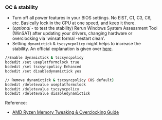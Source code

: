 ### OC & stability

* Turn off all power features in your BIOS settings. No EIST, C1, C3, C6, etc. Basically lock in the CPU at one speed, and keep it there.
* (_optional_ - to test the stability) Rerun Windows System Assessment Tool (WinSAT) after updating your drivers, changing hardware or overclocking via 'winsat formal -restart clean'.
* Setting `dynamictick` & `tscsyncpolicy` might helps to increase the stability. An official explanation is given over [here](https://docs.microsoft.com/en-us/windows-hardware/drivers/devtest/bcdedit--set).

```bash
//Enable dynamictick & tscsyncpolicy
bcdedit /set useplatformclock true
bcdedit /set tscsyncpolicy Enhanced
bcdedit /set disabledynamictick yes

// Remove dynamictick & tscsyncpolicy (OS default)
bcdedit /deletevalue useplatformclock
bcdedit /deletevalue tscsyncpolicy
bcdedit /deletevalue disabledynamictick
```


Reference:
* [AMD Ryzen Memory Tweaking & Overclocking Guide](https://www.techpowerup.com/reviews/AMD/Ryzen_Memory_Tweaking_Overclocking_Guide/)
